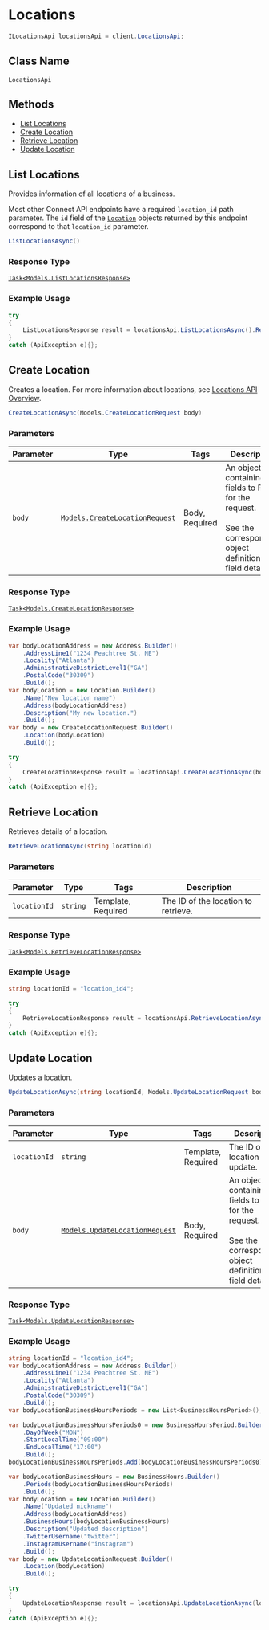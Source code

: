 # Locations

```csharp
ILocationsApi locationsApi = client.LocationsApi;
```

## Class Name

`LocationsApi`

## Methods

* [List Locations](/doc/locations.md#list-locations)
* [Create Location](/doc/locations.md#create-location)
* [Retrieve Location](/doc/locations.md#retrieve-location)
* [Update Location](/doc/locations.md#update-location)

## List Locations

Provides information of all locations of a business.

Most other Connect API endpoints have a required `location_id` path parameter.
The `id` field of the [`Location`](#type-location) objects returned by this
endpoint correspond to that `location_id` parameter.

```csharp
ListLocationsAsync()
```

### Response Type

[`Task<Models.ListLocationsResponse>`](/doc/models/list-locations-response.md)

### Example Usage

```csharp
try
{
    ListLocationsResponse result = locationsApi.ListLocationsAsync().Result;
}
catch (ApiException e){};
```

## Create Location

Creates a location.
For more information about locations, see [Locations API Overview](https://developer.squareup.com/docs/locations-api).

```csharp
CreateLocationAsync(Models.CreateLocationRequest body)
```

### Parameters

| Parameter | Type | Tags | Description |
|  --- | --- | --- | --- |
| `body` | [`Models.CreateLocationRequest`](/doc/models/create-location-request.md) | Body, Required | An object containing the fields to POST for the request.<br><br>See the corresponding object definition for field details. |

### Response Type

[`Task<Models.CreateLocationResponse>`](/doc/models/create-location-response.md)

### Example Usage

```csharp
var bodyLocationAddress = new Address.Builder()
    .AddressLine1("1234 Peachtree St. NE")
    .Locality("Atlanta")
    .AdministrativeDistrictLevel1("GA")
    .PostalCode("30309")
    .Build();
var bodyLocation = new Location.Builder()
    .Name("New location name")
    .Address(bodyLocationAddress)
    .Description("My new location.")
    .Build();
var body = new CreateLocationRequest.Builder()
    .Location(bodyLocation)
    .Build();

try
{
    CreateLocationResponse result = locationsApi.CreateLocationAsync(body).Result;
}
catch (ApiException e){};
```

## Retrieve Location

Retrieves details of a location.

```csharp
RetrieveLocationAsync(string locationId)
```

### Parameters

| Parameter | Type | Tags | Description |
|  --- | --- | --- | --- |
| `locationId` | `string` | Template, Required | The ID of the location to retrieve. |

### Response Type

[`Task<Models.RetrieveLocationResponse>`](/doc/models/retrieve-location-response.md)

### Example Usage

```csharp
string locationId = "location_id4";

try
{
    RetrieveLocationResponse result = locationsApi.RetrieveLocationAsync(locationId).Result;
}
catch (ApiException e){};
```

## Update Location

Updates a location.

```csharp
UpdateLocationAsync(string locationId, Models.UpdateLocationRequest body)
```

### Parameters

| Parameter | Type | Tags | Description |
|  --- | --- | --- | --- |
| `locationId` | `string` | Template, Required | The ID of the location to update. |
| `body` | [`Models.UpdateLocationRequest`](/doc/models/update-location-request.md) | Body, Required | An object containing the fields to POST for the request.<br><br>See the corresponding object definition for field details. |

### Response Type

[`Task<Models.UpdateLocationResponse>`](/doc/models/update-location-response.md)

### Example Usage

```csharp
string locationId = "location_id4";
var bodyLocationAddress = new Address.Builder()
    .AddressLine1("1234 Peachtree St. NE")
    .Locality("Atlanta")
    .AdministrativeDistrictLevel1("GA")
    .PostalCode("30309")
    .Build();
var bodyLocationBusinessHoursPeriods = new List<BusinessHoursPeriod>();

var bodyLocationBusinessHoursPeriods0 = new BusinessHoursPeriod.Builder()
    .DayOfWeek("MON")
    .StartLocalTime("09:00")
    .EndLocalTime("17:00")
    .Build();
bodyLocationBusinessHoursPeriods.Add(bodyLocationBusinessHoursPeriods0);

var bodyLocationBusinessHours = new BusinessHours.Builder()
    .Periods(bodyLocationBusinessHoursPeriods)
    .Build();
var bodyLocation = new Location.Builder()
    .Name("Updated nickname")
    .Address(bodyLocationAddress)
    .BusinessHours(bodyLocationBusinessHours)
    .Description("Updated description")
    .TwitterUsername("twitter")
    .InstagramUsername("instagram")
    .Build();
var body = new UpdateLocationRequest.Builder()
    .Location(bodyLocation)
    .Build();

try
{
    UpdateLocationResponse result = locationsApi.UpdateLocationAsync(locationId, body).Result;
}
catch (ApiException e){};
```

